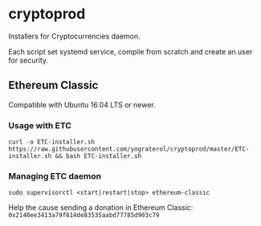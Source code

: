 # cryptoprod

Installers for Cryptocurrencies daemon.

Each script set systemd service, compile from scratch and create an user for security.

## Ethereum Classic

Compatible with Ubuntu 16.04 LTS or newer.

### Usage with ETC

```shell
curl -o ETC-installer.sh https://raw.githubusercontent.com/yograterol/cryptoprod/master/ETC-installer.sh && bash ETC-installer.sh
```

### Managing ETC daemon

```shell
sudo supervisorctl <start|restart|stop> ethereum-classic
```

Help the cause sending a donation in Ethereum Classic: `0x2140ee3413a79f814de83535aabd77785d903c79`
